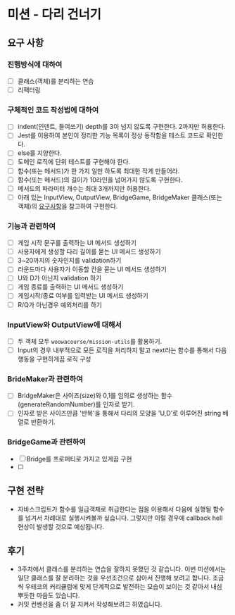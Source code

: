# 미션 - 다리 건너기

## 요구 사항

### 진행방식에 대하여

- [ ] 클래스(객체)를 분리하는 연습
- [ ] 리팩터링

### 구체적인 코드 작성법에 대하여

- [ ] indent(인덴트, 들여쓰기) depth를 3이 넘지 않도록 구현한다. 2까지만 허용한다.
- [ ] Jest를 이용하여 본인이 정리한 기능 목록이 정상 동작함을 테스트 코드로 확인한다.
- [ ] else를 지양한다.
- [ ] 도메인 로직에 단위 테스트를 구현해야 한다.
- [ ] 함수(또는 메서드)가 한 가지 일만 하도록 최대한 작게 만들어라.
- [ ] 함수(또는 메서드)의 길이가 10라인을 넘어가지 않도록 구현한다.
- [ ] 메서드의 파라미터 개수는 최대 3개까지만 허용한다.
- [ ] 아래 있는 InputView, OutputView, BridgeGame, BridgeMaker 클래스(또는 객체)의 [요구사항](https://github.com/unsnruu/javascript-bridge#%EC%B6%94%EA%B0%80%EB%90%9C-%EC%9A%94%EA%B5%AC-%EC%82%AC%ED%95%AD)을 참고하여 구현한다.

### 기능과 관련하여

- [ ] 게임 시작 문구를 출력하는 UI 메서드 생성하기
- [ ] 사용자에게 생성할 다리 길이를 묻는 UI 메서드 생성하기
- [ ] 3~20까지의 숫자인지를 validation하기
- [ ] 라운드마다 사용자가 이동할 칸을 묻는 UI 메서드 생성하기
- [ ] U와 D가 아닌지 validation 하기
- [ ] 게임 종료를 출력하는 UI 메서드 생성하기
- [ ] 게임시작/종료 여부를 입력받는 UI 메서드 생성하기
- [ ] R/Q가 아닌경우 예외처리를 하기

### InputView와 OutputView에 대해서

- [ ] 두 객체 모두 `woowacourse/mission-utils`를 활용하기.
- [ ] Input의 경우 내부적으로 모든 로직을 처리하지 말고 next라는 함수를 통해서 다음 행동을 구현하게끔 로직 구성

### BrideMaker과 관련하여

- [ ] BridgeMaker은 사이즈(size)와 0,1를 임의로 생성하는 함수(generateRandomNumber)를 인자로 받기.
- [ ] 인자로 받은 사이즈만큼 '반복'을 통해서 다리의 모양을 'U,D'로 이루어진 string 배열로 반환하기.

### BridgeGame과 관련하여

- [ ] Bridge를 프로퍼티로 가지고 있게끔 구현
- [ ]

###

## 구현 전략

- 자바스크립트가 함수를 일급객체로 취급한다는 점을 이용해서 다음에 실행될 함수를 넘겨서 차례대로 실행시켜볼까 싶습니다. 그렇지만 이럴 경우에 callback hell 현상이 발생할 것으로 예상됩니다.

## 후기

- 3주차에서 클래스를 분리하는 연습을 잘하지 못했던 것 같습니다. 이번 미션에서는 일단 클래스를 잘 분리하는 것을 우선조건으로 삼아서 진행해 보려고 합니다. 조금씩 우테코의 커리큘럼에 맞게 단계적으로 발전하는 모습이 보이는 것 같아서 내심 뿌듯한 마음도 있습니다.
- 커밋 컨벤션을 좀 더 잘 지켜서 작성해보려고 하였습니다.
